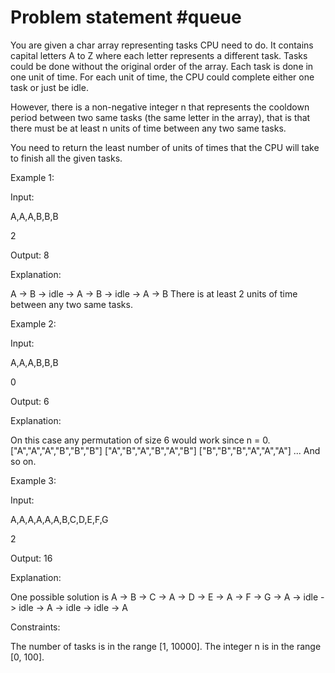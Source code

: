 # Problem statement #queue

You are given a char array representing tasks CPU need to do. It contains capital letters A to Z where each letter represents a different task. Tasks could be done without the original order of the array. Each task is done in one unit of time. For each unit of time, the CPU could complete either one task or just be idle.

However, there is a non-negative integer n that represents the cooldown period between two same tasks (the same letter in the array), that is that there must be at least n units of time between any two same tasks.

You need to return the least number of units of times that the CPU will take to finish all the given tasks.

 

Example 1:

Input: 

A,A,A,B,B,B 

2

Output: 8

Explanation: 

A -> B -> idle -> A -> B -> idle -> A -> B
There is at least 2 units of time between any two same tasks.

Example 2:

Input: 

 A,A,A,B,B,B
 
 0

Output: 6

Explanation:

On this case any permutation of size 6 would work since n = 0.
["A","A","A","B","B","B"]
["A","B","A","B","A","B"]
["B","B","B","A","A","A"]
...
And so on.

Example 3:

Input:

A,A,A,A,A,A,B,C,D,E,F,G

2

Output: 16

Explanation: 

One possible solution is
A -> B -> C -> A -> D -> E -> A -> F -> G -> A -> idle -> idle -> A -> idle -> idle -> A
 

Constraints:

The number of tasks is in the range [1, 10000].
The integer n is in the range [0, 100].
